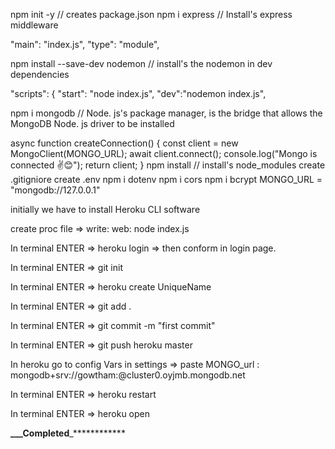 <!--//List of npm dependencies -->

npm init -y // creates package.json
npm i express // Install's express middleware

<!-- ! Add this after the installation of express -->

"main": "index.js",
"type": "module",

npm install --save-dev nodemon // install's the nodemon in dev dependencies

<!--! Add this in scripts after the installation of nodemon  -->

"scripts": {
"start": "node index.js",
"dev":"nodemon index.js",

npm i mongodb // Node. js's package manager, is the bridge that allows the MongoDB Node. js driver to be installed

<!--$ MongoDB Function  -->

async function createConnection() {
const client = new MongoClient(MONGO_URL);
await client.connect();
console.log("Mongo is connected ✌️😊");
return client;
}
npm install // install's node_modules
create .gitigniore
create .env
npm i dotenv
npm i cors
npm i bcrypt
MONGO_URL = "mongodb://127.0.0.1"

<!--// Heroku CLI Deployment Guide -->

initially we have to install Heroku CLI software

create proc file => write: web: node index.js

In terminal ENTER => heroku login => then conform in login page.

In terminal ENTER => git init

In terminal ENTER => heroku create UniqueName

In terminal ENTER => git add .

In terminal ENTER => git commit -m "first commit"

In terminal ENTER => git push heroku master

In heroku go to config Vars in settings => paste MONGO_url : mongodb+srv://gowtham:<password98745412>@cluster0.oyjmb.mongodb.net

In terminal ENTER => heroku restart

In terminal ENTER => heroku open

******\_\_\_******Completed************\_************
